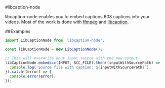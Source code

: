 #libcaption-node

libcaption-node enables you to embed captions 608 captions into your videos. Most of the work is done with 
[ffmpeg](https://github.com/xonecas/ffmpeg-node) and [libcaption](https://github.com/szatmary/libcaption).

##Examples

```javascript
import LibCaptionNode from 'libcaption-node';

const libCaptionNode = new LibCaptionNode();

// This will overwrite your input source with the new output
libCaptionNode.embedscc(INPUT, SCC_FILE).then((inputWithSourcePath) => {
  console.log(`Source file with caption: ${inputWithSourcePath}`);
}).catch((error) => {
  console.error(error);
});
```

